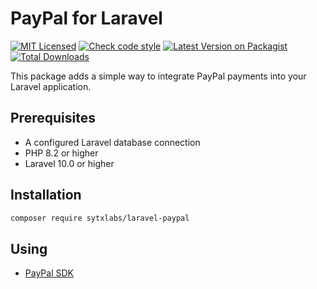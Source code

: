 # PayPal for Laravel

[![MIT Licensed](https://img.shields.io/badge/License-MIT-brightgreen.svg?style=flat-square)](LICENSE)
[![Check code style](https://github.com/SytxLabs/Laravel-PayPal/actions/workflows/code-style.yml/badge.svg?style=flat-square)](https://github.com/SytxLabs/Laravel-PayPal/actions/workflows/code-style.yml)
[![Latest Version on Packagist](https://poser.pugx.org/sytxlabs/laravel-paypal/v/stable?format=flat-square)](https://packagist.org/packages/sytxlabs/laravel-paypal)
[![Total Downloads](https://poser.pugx.org/sytxlabs/laravel-paypal/downloads?format=flat-square)](https://packagist.org/packages/sytxlabs/laravel-paypal)

This package adds a simple way to integrate PayPal payments into your Laravel application.

## Prerequisites

* A configured Laravel database connection
* PHP 8.2 or higher
* Laravel 10.0 or higher

## Installation

```sh
composer require sytxlabs/laravel-paypal
```

## Using
- [PayPal SDK](https://developer.paypal.com/serversdk/php/getting-started/how-to-get-started)